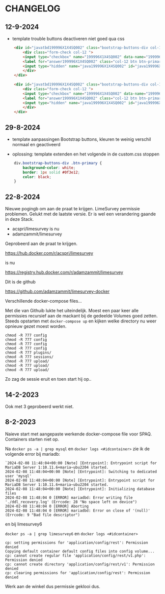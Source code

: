 # CHANGELOG


## 12-9-2024

- template trouble buttons deactiveren niet goed qua css

```html
    <div id="javatbd199996X1X4SQ002" class="bootstrap-buttons-div col-12 col-md-2 mb-1">
        <div class="form-check col-12 ">
        <input type="checkbox" name="199996X1X4SQ002" data-name="199996X1X4SQ002" class="btn-check button-item" id="answer199996X1X4SQ002" value="Y">
        <label for="answer199996X1X4SQ002" class="col-12 btn btn-primary ">nee</label>
        <input type="hidden" name="java199996X1X4SQ002" id="java199996X1X4SQ002" value="Y">
        </div>
    </div>
    
    <div id="javatbd199996X1X4SQ002" class="bootstrap-buttons-div col-12 col-md-2 mb-1">
        <div class="form-check col-12 ">
        <input type="checkbox" name="199996X1X4SQ002" data-name="199996X1X4SQ002" class="btn-check button-item" id="answer199996X1X4SQ002" value="Y">
        <label for="answer199996X1X4SQ002" class="col-12 btn btn-primary ">nee</label>
        <input type="hidden" name="java199996X1X4SQ002" id="java199996X1X4SQ002" value="">
        </div>
    </div>


```



## 29-8-2024

- template aanpassingen Bootstrap buttons, kleuren te weinig verschil normaal en geactiveerd

- oplossing: template extenden en het volgende in de custom.css stoppen

```css
    div.bootstrap-buttons-div .btn-primary {
        background-color: white;
        border: 1px solid #0f3e12;
        color: black; 
    }

```

## 22-8-2024

Nieuwe pogingb om aan de praat te krijgen. LimeSurvey permissie problemen. Gelukt met de laatste versie.
Er is wel een verandering gaande in deze Stack.

- acspri/limesurvey is nu
- adamzammit/limesurvey

Geprobeerd aan de praat te krijgen.


https://hub.docker.com/r/acspri/limesurvey 

is nu

https://registry.hub.docker.com/r/adamzammit/limesurvey

Dit is de github

https://github.com/adamzammit/limesurvey-docker

Verschillende docker-compose files...

Met die van Githuib lukte het uiteindelijk. 
Moest een paar keer alle permissies recursief aan de mackant bij de gedeelde Volumes goed zetten.
Steeds opstarten met `docker-compose up` en kijken welke directory nu weer opnieuw gezet moest worden.

    chmod -R 777 config
    chmod -R 777 config
    chmod -R 777 config
    chmod -R 777 config
    chmod -R 777 plugins/
    chmod -R 777 sessions/
    chmod -R 777 upload/
    chmod -R 777 upload/
    chmod -R 777 upload/
    
Zo zag de sessie eruit en toen start hij op..


## 14-2-2023

Ook met 3 geprobeerd werkt niet.


## 8-2-2023

Naieve start met aangepaste werkende docker-compose file voor SPAQ. Containers starten niet op.

Na `docker ps -a | grep mysql` en `docker logs <#idcontainer>` zie ik de volgende error bij mariadb:


```
`2024-02-08 11:48:04+00:00 [Note] [Entrypoint]: Entrypoint script for MariaDB Server 1:10.11.6+maria~ubu2204 started.
2024-02-08 11:48:04+00:00 [Note] [Entrypoint]: Switching to dedicated user 'mysql'
2024-02-08 11:48:04+00:00 [Note] [Entrypoint]: Entrypoint script for MariaDB Server 1:10.11.6+maria~ubu2204 started.
2024-02-08 11:48:04+00:00 [Note] [Entrypoint]: Initializing database files
2024-02-08 11:48:04 0 [ERROR] mariadbd: Error writing file './ddl_recovery.log' (Errcode: 28 "No space left on device")
2024-02-08 11:48:04 0 [ERROR] Aborting
2024-02-08 11:48:04 0 [ERROR] mariadbd: Error on close of '(null)' (Errcode: 9 "Bad file descriptor")
```

en bij limesurvey6

`docker ps -a | grep limesurvey6` en `docker logs <#idcontainer>`

```
cp: setting permissions for 'application/config/rest': Permission denied
Copying default container default config files into config volume...
cp: cannot create regular file 'application/config/rest/v1.php': Permission denied
cp: cannot create directory 'application/config/rest/v1': Permission denied
cp: clearing permissions for 'application/config/rest': Permission denied

```

Werk aan de winkel dus permissie geklooi dus.